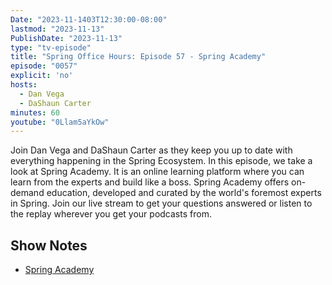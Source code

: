 ```yaml
---
Date: "2023-11-1403T12:30:00-08:00"
lastmod: "2023-11-13"
PublishDate: "2023-11-13"
type: "tv-episode"
title: "Spring Office Hours: Episode 57 - Spring Academy"
episode: "0057"
explicit: 'no'
hosts:
  - Dan Vega
  - DaShaun Carter
minutes: 60
youtube: "0Llam5aYkOw"
---
```


Join Dan Vega and DaShaun Carter as they keep you up to date with everything happening in the Spring Ecosystem. In this episode, we take a look at Spring Academy. It is an online learning platform where you can learn from the experts and build like a boss. Spring Academy offers on-demand education, developed and curated by the world's foremost experts in Spring. Join our live stream to get your questions answered or listen to the replay wherever you get your podcasts from.

## Show Notes

- [Spring Academy](https://spring.academy/)
